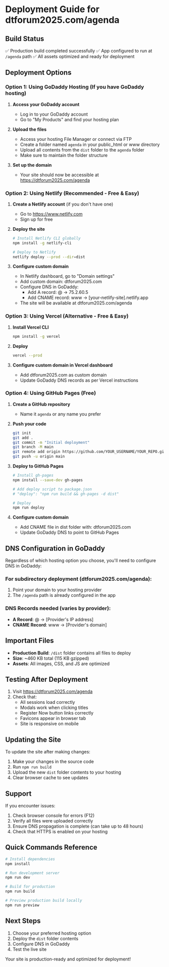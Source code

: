 # Deployment Guide for dtforum2025.com/agenda

## Build Status
✅ Production build completed successfully
✅ App configured to run at `/agenda` path
✅ All assets optimized and ready for deployment

## Deployment Options

### Option 1: Using GoDaddy Hosting (If you have GoDaddy hosting)

1. **Access your GoDaddy account**
   - Log in to your GoDaddy account
   - Go to "My Products" and find your hosting plan

2. **Upload the files**
   - Access your hosting File Manager or connect via FTP
   - Create a folder named `agenda` in your public_html or www directory
   - Upload all contents from the `dist` folder to the `agenda` folder
   - Make sure to maintain the folder structure

3. **Set up the domain**
   - Your site should now be accessible at https://dtforum2025.com/agenda

### Option 2: Using Netlify (Recommended - Free & Easy)

1. **Create a Netlify account** (if you don't have one)
   - Go to https://www.netlify.com
   - Sign up for free

2. **Deploy the site**
   ```bash
   # Install Netlify CLI globally
   npm install -g netlify-cli
   
   # Deploy to Netlify
   netlify deploy --prod --dir=dist
   ```

3. **Configure custom domain**
   - In Netlify dashboard, go to "Domain settings"
   - Add custom domain: dtforum2025.com
   - Configure DNS in GoDaddy:
     - Add A record: @ → 75.2.60.5
     - Add CNAME record: www → [your-netlify-site].netlify.app
   - The site will be available at dtforum2025.com/agenda

### Option 3: Using Vercel (Alternative - Free & Easy)

1. **Install Vercel CLI**
   ```bash
   npm install -g vercel
   ```

2. **Deploy**
   ```bash
   vercel --prod
   ```

3. **Configure custom domain in Vercel dashboard**
   - Add dtforum2025.com as custom domain
   - Update GoDaddy DNS records as per Vercel instructions

### Option 4: Using GitHub Pages (Free)

1. **Create a GitHub repository**
   - Name it `agenda` or any name you prefer

2. **Push your code**
   ```bash
   git init
   git add .
   git commit -m "Initial deployment"
   git branch -M main
   git remote add origin https://github.com/YOUR_USERNAME/YOUR_REPO.git
   git push -u origin main
   ```

3. **Deploy to GitHub Pages**
   ```bash
   # Install gh-pages
   npm install --save-dev gh-pages
   
   # Add deploy script to package.json
   # "deploy": "npm run build && gh-pages -d dist"
   
   # Deploy
   npm run deploy
   ```

4. **Configure custom domain**
   - Add CNAME file in dist folder with: dtforum2025.com
   - Update GoDaddy DNS to point to GitHub Pages

## DNS Configuration in GoDaddy

Regardless of which hosting option you choose, you'll need to configure DNS in GoDaddy:

### For subdirectory deployment (dtforum2025.com/agenda):
1. Point your domain to your hosting provider
2. The `/agenda` path is already configured in the app

### DNS Records needed (varies by provider):
- **A Record**: @ → [Provider's IP address]
- **CNAME Record**: www → [Provider's domain]

## Important Files

- **Production Build**: `/dist` folder contains all files to deploy
- **Size**: ~460 KB total (115 KB gzipped)
- **Assets**: All images, CSS, and JS are optimized

## Testing After Deployment

1. Visit https://dtforum2025.com/agenda
2. Check that:
   - All sessions load correctly
   - Modals work when clicking titles
   - Register Now button links correctly
   - Favicons appear in browser tab
   - Site is responsive on mobile

## Updating the Site

To update the site after making changes:
1. Make your changes in the source code
2. Run `npm run build`
3. Upload the new `dist` folder contents to your hosting
4. Clear browser cache to see updates

## Support

If you encounter issues:
1. Check browser console for errors (F12)
2. Verify all files were uploaded correctly
3. Ensure DNS propagation is complete (can take up to 48 hours)
4. Check that HTTPS is enabled on your hosting

## Quick Commands Reference

```bash
# Install dependencies
npm install

# Run development server
npm run dev

# Build for production
npm run build

# Preview production build locally
npm run preview
```

## Next Steps

1. Choose your preferred hosting option
2. Deploy the `dist` folder contents
3. Configure DNS in GoDaddy
4. Test the live site

Your site is production-ready and optimized for deployment!